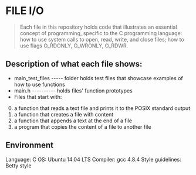 # FILE I/O

> Each file in this repository holds code that illustrates an essential concept of programming, specific to the C programming language: how to use system calls to open, read, write, and close files; how to use flags O_RDONLY, O_WRONLY, O_RDWR.

## Description of what each file shows:

- main_test_files ----- folder holds test files that showcase examples of how to use functions
- main.h ---------- holds files' function prototypes
- Files that start with:

0. a function that reads a text file and prints it to the POSIX standard output
1. a function that creates a file with content
2. a function that appends a text at the end of a file
3. a program that copies the content of a file to another file

## Environment

Language: C
OS: Ubuntu 14.04 LTS
Compiler: gcc 4.8.4
Style guidelines: Betty style

